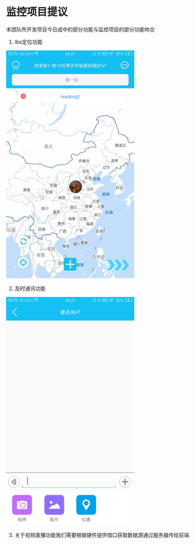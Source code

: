 监控项目提议
========
本团队所开发项目今日成中的部分功能与监控项目的部分功能吻合
1. lbs定位功能
<img src="https://github.com/wsbblyy/monitor/blob/master/2.jpg" width="350"/>
  
2. 及时通讯功能
<img src="https://github.com/wsbblyy/monitor/blob/master/1.jpg" width="350"/>

3. 关于视频直播功能我们需要根据硬件提供借口获取数据源通过服务器传给前端

